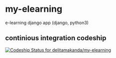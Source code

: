 # my-elearning
e-learning django app (django, python3)

## continious integration codeship

[ ![Codeship Status for delitamakanda/my-elearning](https://app.codeship.com/projects/758c25e0-cbd8-0135-1888-0691da0382ae/status?branch=master)](https://app.codeship.com/projects/261879)

